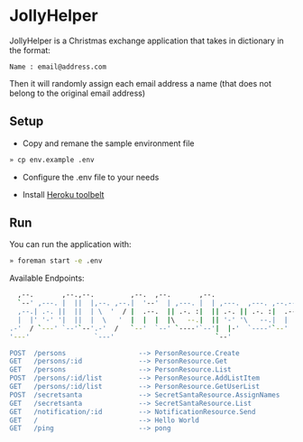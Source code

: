 # JollyHelper

JollyHelper is a Christmas exchange application that takes in dictionary in the format:

`Name : email@address.com`

Then it will randomly assign each email address a name (that does not belong to the original email address)

## Setup

* Copy and remane the sample environment file

```sh
» cp env.example .env
```

* Configure the .env file to your needs

* Install [Heroku toolbelt](https://toolbelt.heroku.com)

## Run

You can run the application with:

```sh
» foreman start -e .env
```

Available Endpoints:

```sh
  ,--.       ,--.,--.         ,--.  ,--.       ,--.
  `--' ,---. |  ||  |,--. ,--.|  '--'  | ,---. |  | ,---.  ,---. ,--.--.
  ,--.| .-. ||  ||  | \  '  / |  .--.  || .-. :|  || .-. || .-. :|  .--'
  |  |' '-' '|  ||  |  \   '  |  |  |  |\   --.|  || '-' '\   --.|  |
.-'  / `---' `--'`--'.-'  /   `--'  `--' `----'`--'|  |-'  `----'`--'
'---'                `---'                         `--'

POST  /persons                  --> PersonResource.Create
GET   /persons/:id              --> PersonResource.Get
GET   /persons                  --> PersonResource.List
POST  /persons/:id/list         --> PersonResource.AddListItem
GET   /persons/:id/list         --> PersonResource.GetUserList
POST  /secretsanta              --> SecretSantaResource.AssignNames
GET   /secretsanta              --> SecretSantaResource.List
GET   /notification/:id         --> NotificationResource.Send
GET   /                         --> Hello World
GET   /ping                     --> pong
```